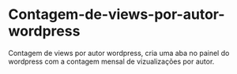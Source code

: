 # Contagem-de-views-por-autor-wordpress
Contagem de views por autor wordpress, cria uma aba no painel do wordpress com a contagem mensal de vizualizações por autor.
